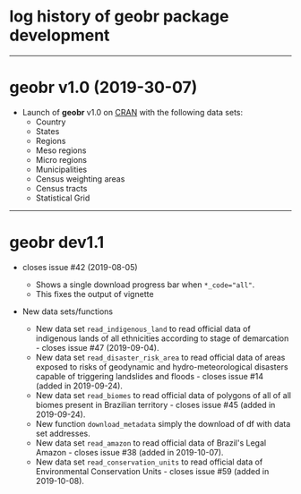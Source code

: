 # log history of geobr package development

-------------------------------------------------------
# geobr v1.0 (2019-30-07)

* Launch of **geobr** v1.0 on [CRAN](https://cran.r-project.org/web/packages/geobr/index.html) with the following data sets:
  * Country
  * States
  * Regions
  * Meso regions
  * Micro regions
  * Municipalities
  * Census weighting areas
  * Census tracts
  * Statistical Grid 

-------------------------------------------------------
# geobr dev1.1

* closes issue #42 (2019-08-05)
  * Shows a single download progress bar when `*_code="all"`. 
  * This fixes the output of vignette

* New data sets/functions
  * New data set `read_indigenous_land` to read official data of indigenous lands of all ethnicities according to stage of demarcation - closes issue #47 (2019-09-04).
  * New data set `read_disaster_risk_area` to read official data of areas exposed to risks of geodynamic and hydro-meteorological disasters capable of triggering landslides and floods - closes issue #14 (added in 2019-09-24).
  * New data set `read_biomes` to read official data of polygons of all of all biomes present in Brazilian territory - closes issue #45 (added in 2019-09-24).
  * New function `download_metadata` simply the download of df with data set addresses.
  * New data set `read_amazon` to read official data of Brazil's Legal Amazon - closes issue #38 (added in 2019-10-07).
  * New data set `read_conservation_units` to read official data of Environmental Conservation Units - closes issue #59 (added in 2019-10-08).
